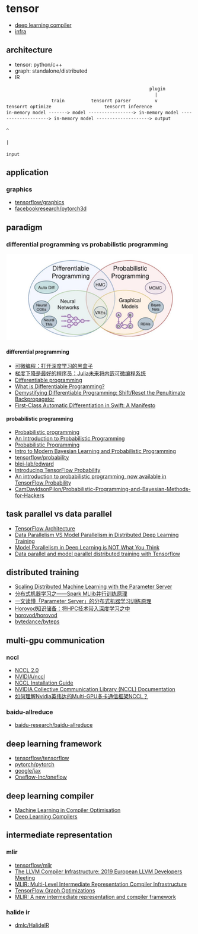 # tensor

- [deep learning compiler](./deep%20learning%20compiler.md)
- [infra](./infra.md)

## architecture

- tensor: python/c++
- graph: standalone/distributed
- IR

```
                                                      plugin
                                                        |
                 train          tensorrt parser         v           tensorrt optimize                    tensorrt inference
in-memory model -------> model -----------------> in-memory model --------------------> in-memory model --------------------> output 
                                                                                               ^
                                                                                               |
                                                                                             input
```

## application

### graphics

- [tensorflow/graphics](https://github.com/tensorflow/graphics)
- [facebookresearch/pytorch3d](https://github.com/facebookresearch/pytorch3d)

## paradigm

### differential programming vs probabilistic programming

![](./1.jpg)

#### differential programming

- [可微编程：打开深度学习的黑盒子](https://www.jiqizhixin.com/articles/2018-06-08)
- [梯度下降是最好的程序员：Julia未来将内嵌可微编程系统](https://www.jiqizhixin.com/articles/2019-07-21-3)
- [Differentiable programming](https://en.wikipedia.org/wiki/Differentiable_programming)
- [What is Differentiable Programming?](https://www.quora.com/What-is-Differentiable-Programming)
- [Demystifying Differentiable Programming: Shift/Reset the Penultimate Backpropagator](https://arxiv.org/pdf/1803.10228.pdf)
- [First-Class Automatic Differentiation in Swift: A Manifesto](https://gist.github.com/rxwei/30ba75ce092ab3b0dce4bde1fc2c9f1d)

#### probabilistic programming

- [Probabilistic programming](https://en.wikipedia.org/wiki/Probabilistic_programming)
- [An Introduction to Probabilistic Programming](https://arxiv.org/pdf/1809.10756.pdf)
- [Probabilistic Programming](https://simons.berkeley.edu/sites/default/files/docs/5675/talkprintversion.pdf)
- [Intro to Modern Bayesian Learning and Probabilistic Programming](https://medium.com/@Petuum/intro-to-modern-bayesian-learning-and-probabilistic-programming-c61830df5c50)
- [tensorflow/probability](https://github.com/tensorflow/probability)
- [blei-lab/edward](https://github.com/blei-lab/edward)
- [Introducing TensorFlow Probability](https://medium.com/tensorflow/introducing-tensorflow-probability-dca4c304e245)
- [An introduction to probabilistic programming, now available in TensorFlow Probability](https://medium.com/tensorflow/an-introduction-to-probabilistic-programming-now-available-in-tensorflow-probability-6dcc003ca29e)
- [CamDavidsonPilon/Probabilistic-Programming-and-Bayesian-Methods-for-Hackers](https://github.com/CamDavidsonPilon/Probabilistic-Programming-and-Bayesian-Methods-for-Hackers)

## task parallel vs data parallel

- [TensorFlow Architecture](https://github.com/tensorflow/docs/blob/master/site/en/r1/guide/extend/architecture.md)
- [Data Parallelism VS Model Parallelism in Distributed Deep Learning Training](https://leimao.github.io/blog/Data-Parallelism-vs-Model-Paralelism/)
- [Model Parallelism in Deep Learning is NOT What You Think](https://medium.com/@esaliya/model-parallelism-in-deep-learning-is-not-what-you-think-94d2f81e82ed)
- [Data parallel and model parallel distributed training with Tensorflow](http://kuozhangub.blogspot.com/2017/08/data-parallel-and-model-parallel.html)

## distributed training

- [Scaling Distributed Machine Learning with the Parameter Server](https://www.cs.cmu.edu/~muli/file/parameter_server_osdi14.pdf)
- [分布式机器学习之——Spark MLlib并行训练原理](https://zhuanlan.zhihu.com/p/81784947)
- [一文读懂「Parameter Server」的分布式机器学习训练原理](https://zhuanlan.zhihu.com/p/82116922)
- [Horovod知识储备：将HPC技术带入深度学习之中](https://zhuanlan.zhihu.com/p/89093128)
- [horovod/horovod](https://github.com/horovod/horovod)
- [bytedance/byteps](https://github.com/bytedance/byteps)

## multi-gpu communication

### nccl

- [NCCL 2.0](http://on-demand.gputechconf.com/gtc/2017/presentation/s7155-jeaugey-nccl.pdf)
- [NVIDIA/nccl](https://github.com/NVIDIA/nccl)
- [NCCL Installation Guide](https://docs.nvidia.com/deeplearning/sdk/nccl-install-guide/index.html)
- [NVIDIA Collective Communication Library (NCCL) Documentation](https://docs.nvidia.com/deeplearning/sdk/nccl-developer-guide/docs/index.html)
- [如何理解Nvidia英伟达的Multi-GPU多卡通信框架NCCL？](https://www.zhihu.com/question/63219175)

### baidu-allreduce

- [baidu-research/baidu-allreduce](https://github.com/baidu-research/baidu-allreduce)

## deep learning framework

- [tensorflow/tensorflow](https://github.com/tensorflow/tensorflow)
- [pytorch/pytorch](https://github.com/pytorch/pytorch)
- [google/jax](https://github.com/google/jax)
- [Oneflow-Inc/oneflow](https://github.com/Oneflow-Inc/oneflow)

## deep learning compiler

- [Machine Learning in Compiler Optimisation](https://arxiv.org/pdf/1805.03441.pdf)
- [Deep Learning Compilers](https://ucbrise.github.io/cs294-ai-sys-sp19/assets/lectures/lec12/dl-compilers.pdf)

## intermediate representation

### mlir

- [tensorflow/mlir](https://github.com/tensorflow/mlir)
- [The LLVM Compiler Infrastructure: 2019 European LLVM Developers Meeting](https://llvm.org/devmtg/2019-04/talks.html)
- [MLIR: Multi-Level Intermediate Representation Compiler Infrastructure](https://llvm.org/devmtg/2019-04/slides/Keynote-ShpeismanLattner-MLIR.pdf)
- [TensorFlow Graph Optimizations](https://web.stanford.edu/class/cs245/slides/TFGraphOptimizationsStanford.pdf)    
- [MLIR: A new intermediate representation and compiler framework](https://medium.com/tensorflow/mlir-a-new-intermediate-representation-and-compiler-framework-beba999ed18d)

### halide ir

- [dmlc/HalideIR](https://github.com/dmlc/HalideIR)
